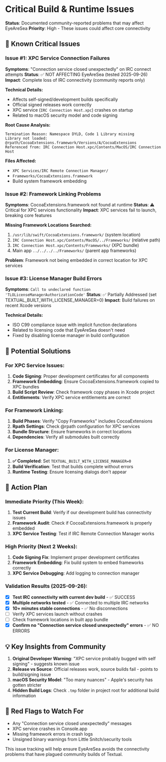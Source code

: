 # Critical Build & Runtime Issues

**Status**: Documented community-reported problems that may affect EyeAreSea
**Priority**: High - These issues could affect core connectivity

## 🚨 **Known Critical Issues**

### **Issue #1: XPC Service Connection Failures**
**Symptoms**: "Connection service closed unexpectedly" on IRC connect attempts
**Status**: ✅ NOT AFFECTING EyeAreSea (tested 2025-09-26)
**Impact**: Complete loss of IRC connectivity (community reports only)

**Technical Details:**
- Affects self-signed/development builds specifically
- Official signed releases work correctly
- XPC service (`IRC Connection Host.xpc`) crashes on startup
- Related to macOS security model and code signing

**Root Cause Analysis:**
```
Termination Reason: Namespace DYLD, Code 1 Library missing
Library not loaded: @rpath/CocoaExtensions.framework/Versions/A/CocoaExtensions
Referenced from: IRC Connection Host.xpc/Contents/MacOS/IRC Connection Host
```

**Files Affected:**
- `XPC Services/IRC Remote Connection Manager/`
- `Frameworks/CocoaExtensions.framework`
- Build system framework embedding

### **Issue #2: Framework Linking Problems**
**Symptoms**: CocoaExtensions.framework not found at runtime
**Status**: ⚠️ Critical for XPC services functionality
**Impact**: XPC services fail to launch, breaking core features

**Missing Framework Locations Searched:**
1. `/usr/lib/swift/CocoaExtensions.framework/` (system location)
2. `IRC Connection Host.xpc/Contents/MacOS/../Frameworks/` (relative path)
3. `IRC Connection Host.xpc/Contents/Frameworks/` (XPC bundle)
4. Main app `../../../../Frameworks/` (parent app frameworks)

**Problem**: Framework not being embedded in correct location for XPC services

### **Issue #3: License Manager Build Errors**
**Symptoms**: `Call to undeclared function 'TLOLicenseManagerAuthorizationCode'`
**Status**: ✅ Partially Addressed (set TEXTUAL_BUILT_WITH_LICENSE_MANAGER=0)
**Impact**: Build failures on recent Xcode versions

**Technical Details:**
- ISO C99 compliance issue with implicit function declarations
- Related to licensing code that EyeAreSea doesn't need
- Fixed by disabling license manager in build configuration

## 🔧 **Potential Solutions**

### **For XPC Service Issues:**
1. **Code Signing**: Proper development certificates for all components
2. **Framework Embedding**: Ensure CocoaExtensions.framework copied to XPC bundles
3. **Build Script Review**: Check framework copy phases in Xcode project
4. **Entitlements**: Verify XPC service entitlements are correct

### **For Framework Linking:**
1. **Build Phases**: Verify "Copy Frameworks" includes CocoaExtensions
2. **Rpath Settings**: Check @rpath configuration for XPC services
3. **Bundle Structure**: Ensure frameworks in correct locations
4. **Dependencies**: Verify all submodules built correctly

### **For License Manager:**
1. **✅ Completed**: Set `TEXTUAL_BUILT_WITH_LICENSE_MANAGER=0`
2. **Build Verification**: Test that builds complete without errors
3. **Runtime Testing**: Ensure licensing dialogs don't appear

## 🎯 **Action Plan**

### **Immediate Priority (This Week):**
1. **Test Current Build**: Verify if our development build has connectivity issues
2. **Framework Audit**: Check if CocoaExtensions.framework is properly embedded
3. **XPC Service Testing**: Test if IRC Remote Connection Manager works

### **High Priority (Next 2 Weeks):**
1. **Code Signing Fix**: Implement proper development certificates
2. **Framework Embedding**: Fix build system to embed frameworks correctly
3. **XPC Service Debugging**: Add logging to connection manager

### **Validation Results (2025-09-26):**
- [x] **Test IRC connectivity with current dev build** - ✅ SUCCESS
- [x] **Multiple networks tested** - ✅ Connected to multiple IRC networks
- [x] **10+ minutes stable connections** - ✅ No disconnections
- [ ] Verify XPC services launch without crashes
- [ ] Check framework locations in built app bundle
- [x] **Confirm no "Connection service closed unexpectedly" errors** - ✅ NO ERRORS

## 💡 **Key Insights from Community**

1. **Original Developer Warning**: "XPC service probably bugged with self signing" - suggests known issue
2. **Release vs Source**: Official releases work, source builds fail - points to build/signing issue
3. **macOS Security Model**: "Too many nuances" - Apple's security has gotten stricter
4. **Hidden Build Logs**: Check `.tmp` folder in project root for additional build information

## 🚩 **Red Flags to Watch For**

- Any "Connection service closed unexpectedly" messages
- XPC service crashes in Console.app
- Missing framework errors in crash logs
- Unsigned binary warnings from Little Snitch/security tools

This issue tracking will help ensure EyeAreSea avoids the connectivity problems that have plagued community builds of Textual.